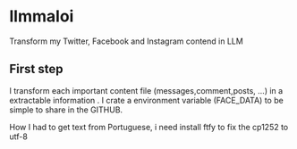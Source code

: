 # llmmaloi
Transform my Twitter, Facebook and Instagram contend in LLM

## First step
I transform each important content file (messages,comment,posts, ...) in a extractable information . I crate a environment variable (FACE_DATA) to be simple to share in the GITHUB. 

How I had to get text from Portuguese, i need install ftfy to fix the cp1252 to utf-8